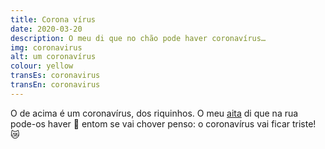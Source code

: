 ```yaml
---
title: Corona vírus
date: 2020-03-20
description: O meu di que no chão pode haver coronavírus…
img: coronavirus
alt: um coronavírus
colour: yellow
transEs: coronavirus
transEn: coronavirus
---
```


O de acima é um coronavírus, dos riquinhos. O meu [aita](https://translate.google.pt/?sl=eu&tl=pt&text=aita&op=translate) di que na rua pode-os haver 🦠 entom se vai chover penso: o coronavírus vai ficar triste! 😿 